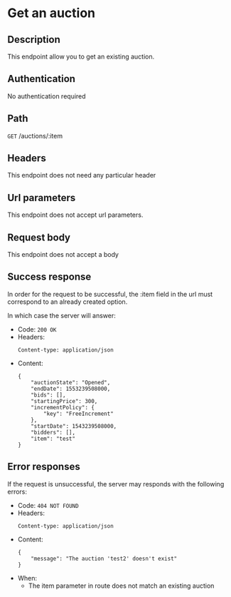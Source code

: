 # Get an auction

## Description

This endpoint allow you to get an existing auction.

## Authentication

No authentication required

## Path

<code>GET</code> /auctions/:item

## Headers

This endpoint does not need any particular header

## Url parameters

This endpoint does not accept url parameters.

## Request body

This endpoint does not accept a body

## Success response

In order for the request to be successful, the :item field in the url must correspond to an already created option.

In which case the server will answer:

- Code: <code>200 OK</code>
- Headers:
    ```
    Content-type: application/json
    ```
- Content: 
    ```
    {
    	"auctionState": "Opened",
    	"endDate": 1553239508000,
    	"bids": [],
    	"startingPrice": 300,
    	"incrementPolicy": {
    		"key": "FreeIncrement"
    	},
    	"startDate": 1543239508000,
    	"bidders": [],
    	"item": "test"
    }
    ```
    
## Error responses

If the request is unsuccessful, the server may responds with the following errors:

- Code: <code>404 NOT FOUND</code>
- Headers:
    ```
    Content-type: application/json
    ```
- Content:
    ```
    {
    	"message": "The auction 'test2' doesn't exist"
    }
    ```
- When:
    - The item parameter in route does not match an existing auction